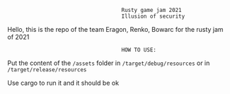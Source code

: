                                        Rusty game jam 2021
                                        Illusion of security

Hello, this is the repo of the team Eragon, Renko, Bowarc for the rusty jam of 2021


                                        HOW TO USE:

Put the content of the `/assets` folder in  `/target/debug/resources` or in `/target/release/resources`

Use cargo to run it and it should be ok



